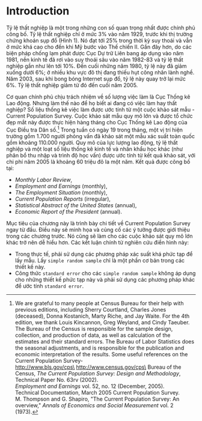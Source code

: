 # Introduction

Tỷ lệ thất nghiệp là một trong những con số quan trọng nhất được chính phủ công bố. Tỷ lệ thất nghiệp chỉ ở mức 3% vào năm 1929, trước khi thị trường chứng khoán sụp đổ (Hình 1). Nó đạt tới 25% trong thời kỳ suy thoái và vẫn ở mức khá cao cho đến khi Mỹ bước vào Thế chiến II. Gần đây hơn, do các biện pháp chống lạm phát được Cục Dự trữ Liên bang áp dụng vào năm 1981, nền kinh tế đã rơi vào suy thoái sâu vào năm 1982-83 và tỷ lệ thất nghiệp gần như lên tới 10%. Đến cuối những năm 1980, tỷ lệ này đã giảm xuống dưới 6%; ở nhiều khu vực đô thị đang thiếu hụt công nhân lành nghề. Năm 2003, sau khi bong bóng Internet sụp đổ, tỷ lệ này quay trở lại mức 6%. Tỷ lệ thất nghiệp giảm từ đó đến cuối năm 2005.

Cơ quan chính phủ chịu trách nhiệm về số lượng việc làm là Cục Thống kê Lao động. Nhưng làm thế nào để họ biết ai đang có việc làm hay thất nghiệp? Số liệu thống kê việc làm được ước tính từ một cuộc khảo sát mẫu - Current Population Survey. Cuộc khảo sát mẫu quy mô lớn và được tổ chức đẹp mắt này được thực hiện hàng tháng cho Cục Thống kê Lao động của Cục Điều tra Dân số.[^1] Trong tuần có ngày 19 trong tháng, một vị trí hiện trường gồm 1.700 người phỏng vấn đã khảo sát một mẫu xác suất toàn quốc gồm khoảng 110.000 người. Quy mô của lực lượng lao động, tỷ lệ thất nghiệp và một loạt số liệu thống kê kinh tế và nhân khẩu học khác (như phân bổ thu nhập và trình độ học vấn) được ước tính từ kết quả khảo sát, với chi phí năm 2005 là khoảng 60 triệu đô la một năm. Kết quả được công bố tại:

- _Monthly Labor Review_,
- _Employment and Earnings_ (monthly),
- _The Employment Situation_ (monthly),
- _Current Population Reports_ (irregular),
- _Statistical Abstract of the United States_ (annual),
- _Economic Report of the President_ (annual).

Mục tiêu của chương này là trình bày chi tiết về Current Population Survey ngay từ đầu. Điều này sẽ minh họa và củng cố các ý tưởng được giới thiệu trong các chương trước. Nó cũng sẽ làm cho các cuộc khảo sát quy mô lớn khác trở nên dễ hiểu hơn. Các kết luận chính từ nghiên cứu điển hình này:

- Trong thực tế, phải sử dụng các phương pháp xác suất khá phức tạp để lấy mẫu. Lấy `simple random sample` chỉ là một phần cơ bản trong các thiết kế này.
- Công thức `standard error` cho các `simple random sample` không áp dụng cho những thiết kế phức tạp này và phải sử dụng các phương pháp khác để ước tính `standard error`.

[^1]: We are grateful to many people at Census Bureau for their help with previous editions, including Sherry Courtland, Charles Jones (deceased), Donna Kostanich, Marty Riche, and Jay Waite. For the 4th edition, we thank Louis Kincannon, Greg Weyland, and Cindy Taeuber.\
   The Bureau of the Census is responsible for the sample design, collection, and production of data, as well as calculation of the estimates and their standard errors. The Bureau of Labor Statistics does the seasonal adjustments, and is responsible for the publication and economic interpretation of the results. Some useful references on the Current Population Survey-\
   http://www.bls.gov/cps\
   http://www.census.gov/cps\
   Bureau of the Census, _The Current Population Survey: Design and Methodology_, Technical Paper No. 63rv (2002).\
   _Employment and Earnings_ vol. 52, no. 12 (December, 2005).\
   Technical Documentation, March 2005 Current Population Survey.\
   M. Thompson and G. Shapiro, "The Current Population Survey: An overview," _Annals of
   Economics and Social Measurement_ vol. 2 (1973).
